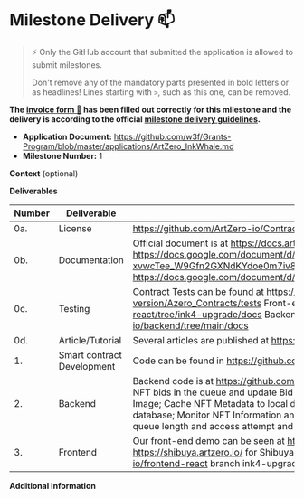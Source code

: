 # Milestone Delivery :mailbox:

> ⚡ Only the GitHub account that submitted the application is allowed to submit milestones.
>
> Don't remove any of the mandatory parts presented in bold letters or as headlines! Lines starting with `>`, such as this one, can be removed.

**The [invoice form :pencil:](https://forms.gle/LSRr7PCjBpEbKGh89) has been filled out correctly for this milestone and the delivery is according to the official [milestone delivery guidelines](https://github.com/w3f/Grants-Program/blob/master/docs/Support%20Docs/milestone-deliverables-guidelines.md).**  

* **Application Document:** https://github.com/w3f/Grants-Program/blob/master/applications/ArtZero_InkWhale.md
* **Milestone Number:** 1

**Context** (optional)

**Deliverables**

| Number | Deliverable | Link | Notes |
| ------------- | ------------- | ------------- |------------- |
| 0a.    | License            | https://github.com/ArtZero-io/Contracts/blob/feature/ink-4-version/LICENSE  | |
| 0b.    | Documentation      | Official document is at https://docs.artzero.io/ Technical documents are at https://docs.google.com/document/d/1QWJW2YAFXcD_X-xvwcTee_W9Gfn2GXNdKYdoe0m7iv8/edit# and https://docs.google.com/document/d/1bPq9aFMaaVgKgsYWG3K4APubRK33OloY4_gHM3c8wo0/edit | |
| 0c.    | Testing      | Contract Tests can be found at https://github.com/ArtZero-io/Contracts/tree/feature/ink-4-version/Azero_Contracts/tests Front-end Test: https://github.com/ArtZero-io/frontend-react/tree/ink4-upgrade/docs Backend API Test: https://github.com/ArtZero-io/backend/tree/main/docs| |
| 0d.    | Article/Tutorial   | Several articles are published at https://medium.com/@artzero_io | |
| 1. | Smart contract Development | Code can be found in https://github.com/ArtZero-io/Contracts branch feature/ink-4-version | |
| 2. | Backend | Backend code is at https://github.com/ArtZero-io/backend and handles the following tasks: Monitor NFT bids in the queue and update Bid table in the database; Cache Images from IPFS to CloudFlare Image; Cache NFT Metadata to local database; Monitor NFT Collection changes and update the database; Monitor NFT Information and update the database; Telegram bot to alert system operators: queue length and access attempt and work load. | |
| 3. | Frontend | Our front-end demo can be seen at https://alephzero.artzero.io/ for AlephZero network and https://shibuya.artzero.io/ for Shibuya (Astar testnet). The git repo is at https://github.com/ArtZero-io/frontend-react branch ink4-upgrade | |

**Additional Information**
